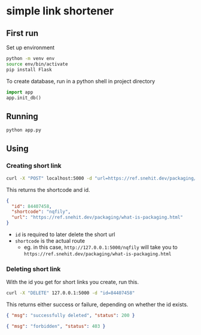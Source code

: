 # simple link shortener

## First run

Set up environment

```sh
python -m venv env
source env/bin/activate
pip install Flask
```

To create database, run in a python shell in project directory

```py
import app
app.init_db()
```

## Running

```sh
python app.py
```

## Using

### Creating short link

```sh
curl -X "POST" localhost:5000 -d "url=https://ref.snehit.dev/packaging/what-is-packaging.html"
```

This returns the shortcode and id.

```json
{
  "id": 84407458,
  "shortcode": "nqfily",
  "url": "https://ref.snehit.dev/packaging/what-is-packaging.html"
}
```

- `id` is required to later delete the short url
- `shortcode` is the actual route
  - eg. in this case, `http://127.0.0.1:5000/nqfily` will take you to `https://ref.snehit.dev/packaging/what-is-packaging.html`

### Deleting short link

With the id you get for short links you create, run this.

```sh
curl -X "DELETE" 127.0.0.1:5000 -d "id=84407458"
```

This returns either success or failure, depending on whether the id exists.

```json
{ "msg": "successfully deleted", "status": 200 }
```

```json
{ "msg": "forbidden", "status": 403 }
```
